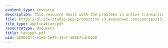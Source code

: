 ```yaml
---
content_type: resource
description: This resource deals with the problems in online transactions.
file: https://ol-ocw-studio-app-production.s3.amazonaws.com/courses/15-575-research-seminar-in-it-and-organizations-economic-perspectives-spring-2004/a696e4ffe1e05e4935cfd68b7cdcb460_tanuppt.pdf
file_type: application/pdf
resourcetype: Document
title: tanuppt.pdf
uid: a696e4ff-e1e0-5e49-35cf-d68b7cdcb460
---
```

